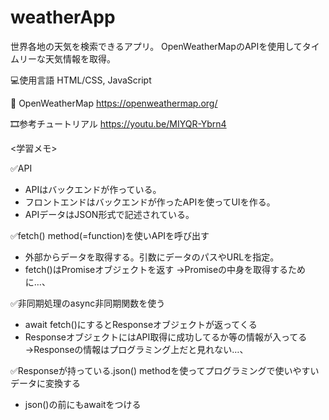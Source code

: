 # weatherApp

世界各地の天気を検索できるアプリ。
OpenWeatherMapのAPIを使用してタイムリーな天気情報を取得。


💻使用言語
HTML/CSS, JavaScript

🔧
OpenWeatherMap
https://openweathermap.org/

🎞️参考チュートリアル
https://youtu.be/MIYQR-Ybrn4


<学習メモ>

✅API
- APIはバックエンドが作っている。
- フロントエンドはバックエンドが作ったAPIを使ってUIを作る。
- APIデータはJSON形式で記述されている。

✅fetch() method(=function)を使いAPIを呼び出す
- 外部からデータを取得する。引数にデータのパスやURLを指定。
- fetch()はPromise<pending>オブジェクトを返す
→Promiseの中身を取得するために…、
  
✅非同期処理のasync非同期関数を使う
- await fetch()にするとResponseオブジェクトが返ってくる
- ResponseオブジェクトにはAPI取得に成功してるか等の情報が入ってる
→Responseの情報はプログラミング上だと見れない…、
  
✅Responseが持っている.json() methodを使ってプログラミングで使いやすいデータに変換する
- json()の前にもawaitをつける


